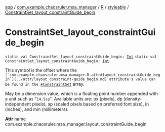 [app](../../../index.md) / [com.example.chaosruler.msa_manager](../../index.md) / [R](../index.md) / [styleable](index.md) / [ConstraintSet_layout_constraintGuide_begin](.)

# ConstraintSet_layout_constraintGuide_begin

`static val ConstraintSet_layout_constraintGuide_begin: `[`Int`](https://kotlinlang.org/api/latest/jvm/stdlib/kotlin/-int/index.html)
`static val ConstraintSet_layout_constraintGuide_begin: `[`Int`](https://kotlinlang.org/api/latest/jvm/stdlib/kotlin/-int/index.html)

This symbol is the offset where the ``[`com.example.chaosruler.msa_manager.R.attr#layout_constraintGuide_begin`](../attr/layout_constraint-guide_begin.md) attribute's value can be found in the ``[`#ConstraintSet`](-constraint-set.md) array.

May be a dimension value, which is a floating point number appended with a unit such as "`14.5sp`". Available units are: px (pixels), dp (density-independent pixels), sp (scaled pixels based on preferred font size), in (inches), and mm (millimeters).

**Attr**
name com.example.chaosruler.msa_manager:layout_constraintGuide_begin

